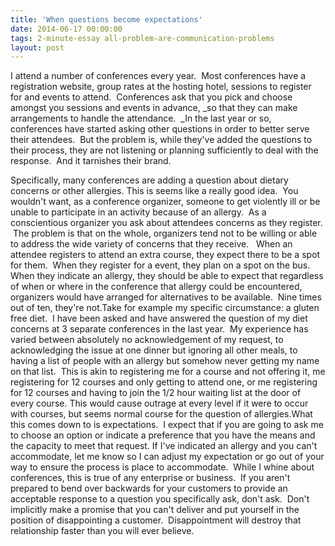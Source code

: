 ```yaml
---
title: 'When questions become expectations'
date: 2014-06-17 00:00:00 
tags: 2-minute-essay all-problem-are-communication-problems
layout: post
---
```

I attend a number of conferences every year. &nbsp;Most conferences have a registration website, group rates at the hosting hotel, sessions to register for and events to attend. &nbsp;Conferences ask that you pick and choose amongst you sessions and events in advance, _so that they can make arrangements to handle the attendance. &nbsp;_In the last year or so, conferences have started asking other questions in order to better serve their attendees. &nbsp;But the problem is, while they've added the questions to their process, they are not listening or planning sufficiently to deal with the response. &nbsp;And it tarnishes their brand.

<a name="more"></a>Specifically, many conferences are adding a question about dietary concerns or other allergies. This is seems like a really good idea. &nbsp;You wouldn't want, as a conference organizer, someone to get violently ill or be unable to participate in an activity because of an allergy. &nbsp;As a conscientious organizer you ask about attendees concerns as they register. &nbsp;The problem is that on the whole, organizers tend not to be willing or able to address the wide variety of concerns that they receive. &nbsp; When an attendee registers to attend an extra course, they expect there to be a spot for them. &nbsp;When they register for a event, they plan on a spot on the bus. When they indicate an allergy, they should be able to expect that regardless of when or where in the conference that allergy could be encountered, organizers would have arranged for alternatives to be available. &nbsp;Nine times out of ten, they're not.Take for example my specific circumstance: a gluten free diet.  I have been asked and have answered the question of my diet concerns at 3 separate conferences in the last year.  My experience has varied between absolutely no acknowledgement of my request, to acknowledging the issue at one dinner but ignoring all other meals, to having a list of people with an allergy but somehow never getting my name on that list.  This is akin to registering me for a course and not offering it, me registering for 12 courses and only getting to attend one, or me registering for 12 courses and having to join the 1/2 hour waiting list at the door of every course. This would cause outrage at every level if it were to occur with courses, but seems normal course for the question of allergies.What this comes down to is expectations.  I expect that if you are going to ask me to choose an option or indicate a preference that you have the means and the capacity to meet that request. If I've indicated an allergy and you can't accommodate, let me know so I can adjust my expectation or go out of your way to ensure the process is place to accommodate.  While I whine about conferences, this is true of any enterprise or business.  If you aren't prepared to bend over backwards for your customers to provide an acceptable response to a question you specifically ask, don't ask.  Don't implicitly make a promise that you can't deliver and put yourself in the position of disappointing a customer.  Disappointment will destroy that relationship faster than you will ever believe.
